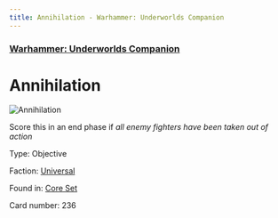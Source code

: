 ```yaml
---
title: Annihilation - Warhammer: Underworlds Companion
---
```


### [Warhammer: Underworlds Companion](https://guidokessels.github.io/wh-underworlds)

  

# Annihilation

![Annihilation](https://warhammerunderworlds.com/wp-content/uploads/sites/6/2017/12/236_ENG-Anihilation.png)

Score this in an end phase if <i>all enemy fighters have been taken out of action</i>

Type: Objective

Faction: [Universal](https://guidokessels.github.io/wh-underworlds/factions/universal)

Found in: [Core Set](https://guidokessels.github.io/wh-underworlds/locations/core-set)

Card number: 236
